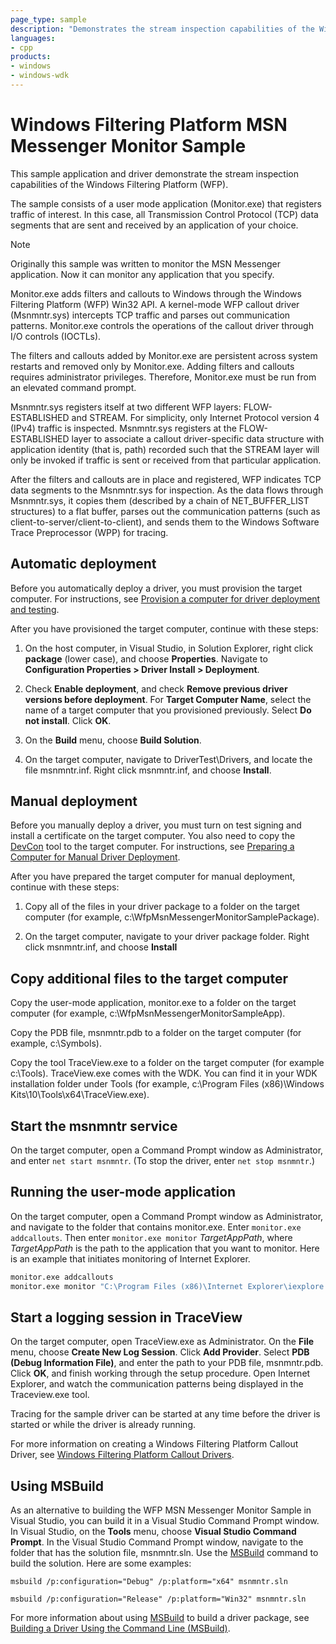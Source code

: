 ```yaml
---
page_type: sample
description: "Demonstrates the stream inspection capabilities of the Windows Filtering Platform (WFP)."
languages:
- cpp
products:
- windows
- windows-wdk
---
```


# Windows Filtering Platform MSN Messenger Monitor Sample

This sample application and driver demonstrate the stream inspection capabilities of the Windows Filtering Platform (WFP).

The sample consists of a user mode application (Monitor.exe) that registers traffic of interest. In this case, all Transmission Control Protocol (TCP) data segments that are sent and received by an application of your choice.

> [!NOTE]
> Originally this sample was written to monitor the MSN Messenger application. Now it can monitor any application that you specify.

Monitor.exe adds filters and callouts to Windows through the Windows Filtering Platform (WFP) Win32 API. A kernel-mode WFP callout driver (Msnmntr.sys) intercepts TCP traffic and parses out communication patterns. Monitor.exe controls the operations of the callout driver through I/O controls (IOCTLs).

The filters and callouts added by Monitor.exe are persistent across system restarts and removed only by Monitor.exe. Adding filters and callouts requires administrator privileges. Therefore, Monitor.exe must be run from an elevated command prompt.

Msnmntr.sys registers itself at two different WFP layers: FLOW-ESTABLISHED and STREAM. For simplicity, only Internet Protocol version 4 (IPv4) traffic is inspected. Msnmntr.sys registers at the FLOW-ESTABLISHED layer to associate a callout driver-specific data structure with application identity (that is, path) recorded such that the STREAM layer will only be invoked if traffic is sent or received from that particular application.

After the filters and callouts are in place and registered, WFP indicates TCP data segments to the Msnmntr.sys for inspection. As the data flows through Msnmntr.sys, it copies them (described by a chain of NET\_BUFFER\_LIST structures) to a flat buffer, parses out the communication patterns (such as client-to-server/client-to-client), and sends them to the Windows Software Trace Preprocessor (WPP) for tracing.

## Automatic deployment

Before you automatically deploy a driver, you must provision the target computer. For instructions, see [Provision a computer for driver deployment and testing](https://docs.microsoft.com/windows-hardware/drivers/gettingstarted/provision-a-target-computer-wdk-8-1).

After you have provisioned the target computer, continue with these steps:

1. On the host computer, in Visual Studio, in Solution Explorer, right click **package** (lower case), and choose **Properties**. Navigate to **Configuration Properties \> Driver Install \> Deployment**.

1. Check **Enable deployment**, and check **Remove previous driver versions before deployment**. For **Target Computer Name**, select the name of a target computer that you provisioned previously. Select **Do not install**. Click **OK**.

1. On the **Build** menu, choose **Build Solution**.

1. On the target computer, navigate to DriverTest\\Drivers, and locate the file msnmntr.inf. Right click msnmntr.inf, and choose **Install**.

## Manual deployment

Before you manually deploy a driver, you must turn on test signing and install a certificate on the target computer. You also need to copy the [DevCon](https://docs.microsoft.com/windows-hardware/drivers/devtest/devcon) tool to the target computer. For instructions, see [Preparing a Computer for Manual Driver Deployment](https://docs.microsoft.com/windows-hardware/drivers/develop/preparing-a-computer-for-manual-driver-deployment).

After you have prepared the target computer for manual deployment, continue with these steps:

1. Copy all of the files in your driver package to a folder on the target computer (for example, c:\\WfpMsnMessengerMonitorSamplePackage).

1. On the target computer, navigate to your driver package folder. Right click msnmntr.inf, and choose **Install**

## Copy additional files to the target computer

Copy the user-mode application, monitor.exe to a folder on the target computer (for example, c:\\WfpMsnMessengerMonitorSampleApp).

Copy the PDB file, msnmntr.pdb to a folder on the target computer (for example, c:\\Symbols).

Copy the tool TraceView.exe to a folder on the target computer (for example c:\\Tools). TraceView.exe comes with the WDK. You can find it in your WDK installation folder under Tools (for example, c:\\Program Files (x86)\\Windows Kits\\10\\Tools\\x64\\TraceView.exe).

## Start the msnmntr service

On the target computer, open a Command Prompt window as Administrator, and enter `net start msnmntr`. (To stop the driver, enter `net stop msnmntr`.)

## Running the user-mode application

On the target computer, open a Command Prompt window as Administrator, and navigate to the folder that contains monitor.exe. Enter `monitor.exe addcallouts`. Then enter `monitor.exe monitor` *TargetAppPath*, where *TargetAppPath* is the path to the application that you want to monitor. Here is an example that initiates monitoring of Internet Explorer.

```cmd
monitor.exe addcallouts
monitor.exe monitor "C:\Program Files (x86)\Internet Explorer\iexplore.exe"
```

## Start a logging session in TraceView

On the target computer, open TraceView.exe as Administrator. On the **File** menu, choose **Create New Log Session**. Click **Add Provider**. Select **PDB (Debug Information File)**, and enter the path to your PDB file, msnmntr.pdb. Click **OK**, and finish working through the setup procedure. Open Internet Explorer, and watch the communication patterns being displayed in the Traceview.exe tool.

Tracing for the sample driver can be started at any time before the driver is started or while the driver is already running.

For more information on creating a Windows Filtering Platform Callout Driver, see [Windows Filtering Platform Callout Drivers](https://docs.microsoft.com/windows-hardware/drivers/network/windows-filtering-platform-callout-drivers2).

## Using MSBuild

As an alternative to building the WFP MSN Messenger Monitor Sample in Visual Studio, you can build it in a Visual Studio Command Prompt window. In Visual Studio, on the **Tools** menu, choose **Visual Studio Command Prompt**. In the Visual Studio Command Prompt window, navigate to the folder that has the solution file, msnmntr.sln. Use the [MSBuild](http://go.microsoft.com/fwlink/p/?linkID=262804) command to build the solution. Here are some examples:

`msbuild /p:configuration="Debug" /p:platform="x64" msnmntr.sln`

`msbuild /p:configuration="Release" /p:platform="Win32" msnmntr.sln`

For more information about using [MSBuild](https://docs.microsoft.com/visualstudio/msbuild/msbuild?view=vs-2019) to build a driver package, see [Building a Driver Using the Command Line (MSBuild)](https://docs.microsoft.com/windows-hardware/drivers/develop/building-a-driver#building-a-driver-using-the-command-line-msbuild).
